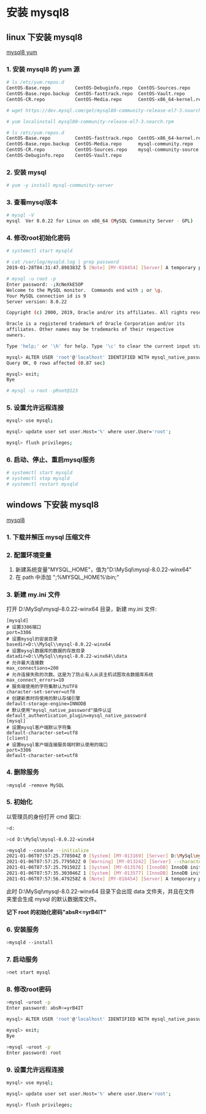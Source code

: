 # 安装 mysql8
## linux 下安装 mysql8
[mysql8 yum](https://dev.mysql.com/downloads/repo/yum/ 'mysql8 yum')

### 1. 安装 mysql8 的 yum 源
```bash
# ls /etc/yum.repos.d
CentOS-Base.repo         CentOS-Debuginfo.repo  CentOS-Sources.repo
CentOS-Base.repo.backup  CentOS-fasttrack.repo  CentOS-Vault.repo
CentOS-CR.repo           CentOS-Media.repo      CentOS-x86_64-kernel.repo

# wget https://dev.mysql.com/get/mysql80-community-release-el7-3.noarch.rpm

# yum localinstall mysql80-community-release-el7-3.noarch.rpm

# ls /etc/yum.repos.d
CentOS-Base.repo         CentOS-fasttrack.repo  CentOS-x86_64-kernel.repo
CentOS-Base.repo.backup  CentOS-Media.repo      mysql-community.repo
CentOS-CR.repo           CentOS-Sources.repo    mysql-community-source.repo
CentOS-Debuginfo.repo    CentOS-Vault.repo
```

### 2. 安装 mysql
```bash
# yum -y install mysql-community-server
```

### 3. 查看mysql版本
```bash
# mysql -V
mysql  Ver 8.0.22 for Linux on x86_64 (MySQL Community Server - GPL)
```

### 4. 修改root初始化密码
```bash
# systemctl start mysqld

# cat /var/log/mysqld.log | grep password
2019-01-28T04:31:47.898383Z 5 [Note] [MY-010454] [Server] A temporary password is generated for root@localhost: -;XcNeXkE5OP

# mysql -u root -p
Enter password: -;XcNeXkE5OP
Welcome to the MySQL monitor.  Commands end with ; or \g.
Your MySQL connection id is 9
Server version: 8.0.22

Copyright (c) 2000, 2019, Oracle and/or its affiliates. All rights reserved.

Oracle is a registered trademark of Oracle Corporation and/or its
affiliates. Other names may be trademarks of their respective
owners.

Type 'help;' or '\h' for help. Type '\c' to clear the current input statement.

mysql> ALTER USER 'root'@'localhost' IDENTIFIED WITH mysql_native_password BY 'Root@123';
Query OK, 0 rows affected (0.87 sec)

mysql> exit;
Bye

# mysql -u root -pRoot@123
```

### 5. 设置允许远程连接
```bash
mysql> use mysql;

mysql> update user set user.Host='%' where user.User='root';

mysql> flush privileges;
```

### 6. 启动、停止、重启mysql服务
```bash
# systemctl start mysqld
# systemctl stop mysqld
# systemctl restart mysqld
```

## windows 下安装 mysql8
[mysql8](https://dev.mysql.com/downloads/mysql/ 'mysql8')

### 1. 下载并解压 mysql 压缩文件

### 2. 配置环境变量
1. 新建系统变量"MYSQL_HOME"，值为"D:\MySql\mysql-8.0.22-winx64"
2. 在 path 中添加 ";%MYSQL_HOME%\bin;"

### 3. 新建 my.ini 文件
打开 D:\MySql\mysql-8.0.22-winx64 目录，新建 my.ini 文件:

```
[mysqld]
# 设置3306端口
port=3306
# 设置mysql的安装目录
basedir=D:\\MySql\\mysql-8.0.22-winx64
# 设置mysql数据库的数据的存放目录
datadir=D:\\MySql\\mysql-8.0.22-winx64\\data
# 允许最大连接数
max_connections=200
# 允许连接失败的次数。这是为了防止有人从该主机试图攻击数据库系统
max_connect_errors=10
# 服务端使用的字符集默认为UTF8
character-set-server=utf8
# 创建新表时将使用的默认存储引擎
default-storage-engine=INNODB
# 默认使用"mysql_native_password"插件认证
default_authentication_plugin=mysql_native_password
[mysql]
# 设置mysql客户端默认字符集
default-character-set=utf8
[client]
# 设置mysql客户端连接服务端时默认使用的端口
port=3306
default-character-set=utf8
```

### 4. 删除服务
```bash
>mysqld -remove MySQL
```

### 5. 初始化
以管理员的身份打开 cmd 窗口:

```bash
>d:

>cd D:\MySql\mysql-8.0.22-winx64

>mysqld --console --initialize
2021-01-06T07:57:25.778504Z 0 [System] [MY-013169] [Server] D:\MySql\mysql-8.0.22-winx64\bin\mysqld.exe (mysqld 8.0.22) initializing of server in progress as process 19588
2021-01-06T07:57:25.779502Z 0 [Warning] [MY-013242] [Server] --character-set-server: 'utf8' is currently an alias for the character set UTF8MB3, but will be analias for UTF8MB4 in a future release. Please consider using UTF8MB4 in order to be unambiguous.
2021-01-06T07:57:25.791502Z 1 [System] [MY-013576] [InnoDB] InnoDB initialization has started.
2021-01-06T07:57:35.303046Z 1 [System] [MY-013577] [InnoDB] InnoDB initialization has ended.
2021-01-06T07:57:56.479258Z 6 [Note] [MY-010454] [Server] A temporary password is generated for root@localhost: absR<=yrB4IT
```

此时 D:\MySql\mysql-8.0.22-winx64 目录下会出现 data 文件夹，并且在文件夹里会生成 mysql 的默认数据库文件。

**记下 root 的初始化密码"absR<=yrB4IT"**

### 6. 安装服务

```bash
>mysqld --install
```

### 7. 启动服务
```bash
>net start mysql
```

### 8. 修改root密码
```bash
>mysql -uroot -p
Enter password: absR<=yrB4IT

mysql> ALTER USER 'root'@'localhost' IDENTIFIED WITH mysql_native_password BY 'root';

mysql> exit;
Bye

>mysql -uroot -p
Enter password: root
```

### 9. 设置允许远程连接
```bash
mysql> use mysql;

mysql> update user set user.Host='%' where user.User='root';

mysql> flush privileges;
```
